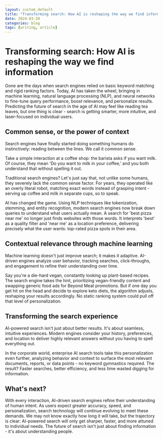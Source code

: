 ```yaml
---
layout: custom_default
title: "Transforming search: How AI is reshaping the way we find information"
date: 2024-03-20
categories: blog
tags: [writing, article]
---
```


# Transforming search: How AI is reshaping the way we find information

Gone are the days when search engines relied on basic keyword matching and rigid ranking factors. Today, AI has taken the wheel, bringing in machine learning, natural language processing (NLP), and neural networks to fine-tune query performance, boost relevance, and personalize results. Predicting the future of search in the age of AI may feel like reading tea leaves, but one thing is clear - search is getting smarter, more intuitive, and laser-focused on individual users.

## Common sense, or the power of context

Search engines have finally started doing something humans do instinctively: reading between the lines. We call it common sense.

Take a simple interaction at a coffee shop: the barista asks if you want milk. Of course, they mean 'Do you want to milk in your coffee,' and you both understand that without spelling it out.

Traditional search engines? Let's just say that, not unlike some humans, they severely lack the common sense factor. For years, they operated like an overly literal robot, matching exact words instead of grasping intent - serving up coffee and milk in separate cups, so to speak.

AI has changed the game. Using NLP techniques like tokenization, stemming, and entity recognition, modern search engines now break down queries to understand what users actually mean. A search for 'best pizza near me' no longer just finds websites with those words. It interprets 'best' as a quality filter and 'near me' as a location preference, delivering precisely what the user wants: top-rated pizza spots in their area.

## Contextual relevance through machine learning

Machine learning doesn't just improve search; it makes it adaptive. AI-driven engines analyze user behavior, tracking searches, click-throughs, and engagement to refine their understanding over time.

Say you're a die-hard vegan, constantly looking up plant-based recipes. The search engine takes the hint, prioritizing vegan-friendly content and swapping generic food ads for Beyond Meat promotions. But if one day you get hit on the head and decide to explore keto diets, the algorithm adjusts, reshaping your results accordingly. No static ranking system could pull off that level of personalization.

## Transforming the search experience

AI-powered search isn't just about better results. It's about seamless, intuitive experiences. Modern engines consider your history, preferences, and location to deliver highly relevant answers without you having to spell everything out.

In the corporate world, enterprise AI search tools take this personalization even further, analyzing behavior and context to surface the most relevant documents, reports, or data points - no keyword gymnastics required. The result? Faster searches, better efficiency, and less time wasted digging for information.

## What's next?

With every interaction, AI-driven search engines refine their understanding of human intent. As users expect greater accuracy, speed, and personalization, search technology will continue evolving to meet these demands. We may not know exactly how long it will take, but the trajectory is clear: AI-powered search will only get sharper, faster, and more attuned to individual needs. The future of search isn't just about finding information - it's about understanding people.
